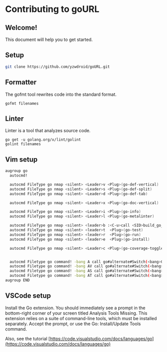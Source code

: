 # Contributing to goURL

## Welcome!

This document will help you to get started.

## Setup

```bash
git clone https://github.com/yzwdroid/goURL.git
```
## Formatter

The gofmt tool rewrites code into the standard format.

```
gofmt filenames
```

## Linter

Linter is a tool that analyzes source code.

```	
go get -u golang.org/x/lint/golint
golint filenames
```

## Vim setup

```bash
augroup go
  autocmd!

  autocmd FileType go nmap <silent> <Leader>v <Plug>(go-def-vertical)
  autocmd FileType go nmap <silent> <Leader>s <Plug>(go-def-split)
  autocmd FileType go nmap <silent> <Leader>d <Plug>(go-def-tab)

  autocmd FileType go nmap <silent> <Leader>x <Plug>(go-doc-vertical)

  autocmd FileType go nmap <silent> <Leader>i <Plug>(go-info)
  autocmd FileType go nmap <silent> <Leader>l <Plug>(go-metalinter)

  autocmd FileType go nmap <silent> <leader>b :<C-u>call <SID>build_go_files()<CR>
  autocmd FileType go nmap <silent> <leader>t  <Plug>(go-test)
  autocmd FileType go nmap <silent> <leader>r  <Plug>(go-run)
  autocmd FileType go nmap <silent> <leader>e  <Plug>(go-install)

  autocmd FileType go nmap <silent> <Leader>c <Plug>(go-coverage-toggle)


  autocmd Filetype go command! -bang A call go#alternate#Switch(<bang>0, 'edit')
  autocmd Filetype go command! -bang AV call go#alternate#Switch(<bang>0, 'vsplit')
  autocmd Filetype go command! -bang AS call go#alternate#Switch(<bang>0, 'split')
  autocmd Filetype go command! -bang AT call go#alternate#Switch(<bang>0, 'tabe')
augroup END
```

## VSCode setup


Install the Go extension. You should immediately see a prompt in the bottom-right corner of your screen titled Analysis Tools Missing. This extension relies on a suite of command-line tools, which must be installed separately. Accept the prompt, or use the Go: Install/Update Tools command.

Also, see the tutorial [https://code.visualstudio.com/docs/languages/go](https://code.visualstudio.com/docs/languages/go)
